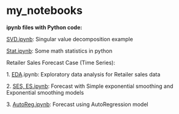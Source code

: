 # my_notebooks

**ipynb files with Python code:**

[SVD.ipynb](https://github.com/nataliatyzhinova/my_notebooks/blob/main/SVD.ipynb): Singular value decomposition example

[Stat.ipynb](https://github.com/nataliatyzhinova/my_notebooks/blob/main/Stat.ipynb): Some math statistics in python

Retailer Sales Forecast Case (Time Series):

1\. [EDA](https://github.com/nataliatyzhinova/my_notebooks/blob/main/EDA.ipynb).ipynb: Exploratory data analysis for Retailer sales data

2\. [SES, ES.ipynb](https://github.com/nataliatyzhinova/my_notebooks/blob/main/SES%2C%20ES.ipynb): Forecast with Simple exponential smoothing and Exponential smoothing models 

3\. [AutoReg.ipynb](https://github.com/nataliatyzhinova/my_notebooks/blob/main/AutoReg.ipynb): Forecast using AutoRegression model


